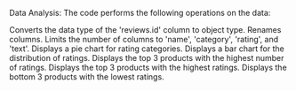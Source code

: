 
Data Analysis:
The code performs the following operations on the data:

Converts the data type of the 'reviews.id' column to object type.
Renames columns.
Limits the number of columns to 'name', 'category', 'rating', and 'text'.
Displays a pie chart for rating categories.
Displays a bar chart for the distribution of ratings.
Displays the top 3 products with the highest number of ratings.
Displays the top 3 products with the highest ratings.
Displays the bottom 3 products with the lowest ratings.
